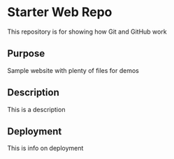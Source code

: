 # Starter Web Repo

This repository is for showing how Git and GitHub work

## Purpose

Sample website with plenty of files for demos

## Description

This is a description

## Deployment

This is info on deployment